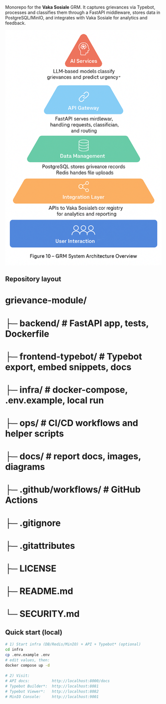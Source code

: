 Monorepo for the **Vaka Sosiale** GRM. It captures grievances via Typebot, processes and classifies them through a FastAPI middleware, stores data in PostgreSQL/MinIO, and integrates with Vaka Sosiale for analytics and feedback.

<p align="center">
  <img src="docs/images/figure-10-grm-architecture.png" alt="GRM System Architecture Overview" width="720">
</p>

## Repository layout
# grievance-module/
# ├─ backend/ # FastAPI app, tests, Dockerfile
# ├─ frontend-typebot/ # Typebot export, embed snippets, docs
# ├─ infra/ # docker-compose, .env.example, local run
# ├─ ops/ # CI/CD workflows and helper scripts
# ├─ docs/ # report docs, images, diagrams
# ├─ .github/workflows/ # GitHub Actions
# ├─ .gitignore
# ├─ .gitattributes
# ├─ LICENSE
# ├─ README.md
# └─ SECURITY.md

## Quick start (local)

```bash
# 1) Start infra (DB/Redis/MinIO) + API + Typebot* (optional)
cd infra
cp .env.example .env
# edit values, then:
docker compose up -d

# 2) Visit:
# API docs:          http://localhost:8000/docs
# Typebot Builder*:  http://localhost:8081
# Typebot Viewer*:   http://localhost:8082
# MinIO Console:     http://localhost:9001